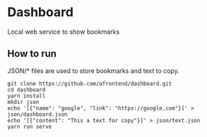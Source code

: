 # Dashboard

Local web service to show bookmarks

## How to run

JSON/\* files are used to store bookmarks and text to copy.

```basd
git clone https://github.com/afrontend/dashboard.git
cd dashboard
yarn install
mkdir json
echo '[{"name": "google", "link": "https://google.com"}]' > json/dashboard.json
echo '[{"content": "This a text for copy"}]' > json/text.json
yarn run serve
```
